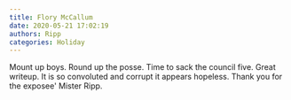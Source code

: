 ```yaml
---
title: Flory McCallum
date: 2020-05-21 17:02:19
authors: Ripp
categories: Holiday
---
```


 Mount up boys.
Round up the posse.
Time to sack the council five.
Great writeup. It is so convoluted and corrupt it appears hopeless.
Thank you for the exposee' Mister Ripp.